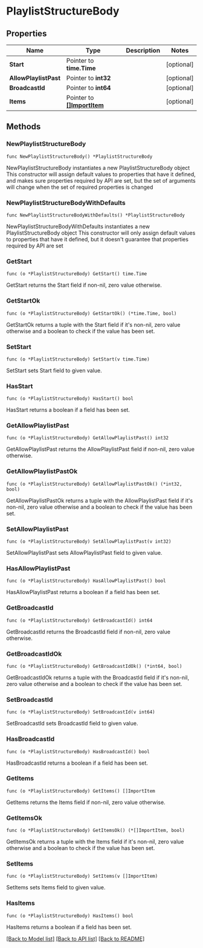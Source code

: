 # PlaylistStructureBody

## Properties

Name | Type | Description | Notes
------------ | ------------- | ------------- | -------------
**Start** | Pointer to **time.Time** |  | [optional] 
**AllowPlaylistPast** | Pointer to **int32** |  | [optional] 
**BroadcastId** | Pointer to **int64** |  | [optional] 
**Items** | Pointer to [**[]ImportItem**](ImportItem.md) |  | [optional] 

## Methods

### NewPlaylistStructureBody

`func NewPlaylistStructureBody() *PlaylistStructureBody`

NewPlaylistStructureBody instantiates a new PlaylistStructureBody object
This constructor will assign default values to properties that have it defined,
and makes sure properties required by API are set, but the set of arguments
will change when the set of required properties is changed

### NewPlaylistStructureBodyWithDefaults

`func NewPlaylistStructureBodyWithDefaults() *PlaylistStructureBody`

NewPlaylistStructureBodyWithDefaults instantiates a new PlaylistStructureBody object
This constructor will only assign default values to properties that have it defined,
but it doesn't guarantee that properties required by API are set

### GetStart

`func (o *PlaylistStructureBody) GetStart() time.Time`

GetStart returns the Start field if non-nil, zero value otherwise.

### GetStartOk

`func (o *PlaylistStructureBody) GetStartOk() (*time.Time, bool)`

GetStartOk returns a tuple with the Start field if it's non-nil, zero value otherwise
and a boolean to check if the value has been set.

### SetStart

`func (o *PlaylistStructureBody) SetStart(v time.Time)`

SetStart sets Start field to given value.

### HasStart

`func (o *PlaylistStructureBody) HasStart() bool`

HasStart returns a boolean if a field has been set.

### GetAllowPlaylistPast

`func (o *PlaylistStructureBody) GetAllowPlaylistPast() int32`

GetAllowPlaylistPast returns the AllowPlaylistPast field if non-nil, zero value otherwise.

### GetAllowPlaylistPastOk

`func (o *PlaylistStructureBody) GetAllowPlaylistPastOk() (*int32, bool)`

GetAllowPlaylistPastOk returns a tuple with the AllowPlaylistPast field if it's non-nil, zero value otherwise
and a boolean to check if the value has been set.

### SetAllowPlaylistPast

`func (o *PlaylistStructureBody) SetAllowPlaylistPast(v int32)`

SetAllowPlaylistPast sets AllowPlaylistPast field to given value.

### HasAllowPlaylistPast

`func (o *PlaylistStructureBody) HasAllowPlaylistPast() bool`

HasAllowPlaylistPast returns a boolean if a field has been set.

### GetBroadcastId

`func (o *PlaylistStructureBody) GetBroadcastId() int64`

GetBroadcastId returns the BroadcastId field if non-nil, zero value otherwise.

### GetBroadcastIdOk

`func (o *PlaylistStructureBody) GetBroadcastIdOk() (*int64, bool)`

GetBroadcastIdOk returns a tuple with the BroadcastId field if it's non-nil, zero value otherwise
and a boolean to check if the value has been set.

### SetBroadcastId

`func (o *PlaylistStructureBody) SetBroadcastId(v int64)`

SetBroadcastId sets BroadcastId field to given value.

### HasBroadcastId

`func (o *PlaylistStructureBody) HasBroadcastId() bool`

HasBroadcastId returns a boolean if a field has been set.

### GetItems

`func (o *PlaylistStructureBody) GetItems() []ImportItem`

GetItems returns the Items field if non-nil, zero value otherwise.

### GetItemsOk

`func (o *PlaylistStructureBody) GetItemsOk() (*[]ImportItem, bool)`

GetItemsOk returns a tuple with the Items field if it's non-nil, zero value otherwise
and a boolean to check if the value has been set.

### SetItems

`func (o *PlaylistStructureBody) SetItems(v []ImportItem)`

SetItems sets Items field to given value.

### HasItems

`func (o *PlaylistStructureBody) HasItems() bool`

HasItems returns a boolean if a field has been set.


[[Back to Model list]](../README.md#documentation-for-models) [[Back to API list]](../README.md#documentation-for-api-endpoints) [[Back to README]](../README.md)


